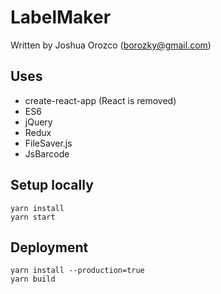 # LabelMaker

Written by Joshua Orozco (borozky@gmail.com)

## Uses
- create-react-app (React is removed)
- ES6
- jQuery
- Redux
- FileSaver.js
- JsBarcode

## Setup locally
```
yarn install
yarn start
```

## Deployment
```
yarn install --production=true
yarn build
```
